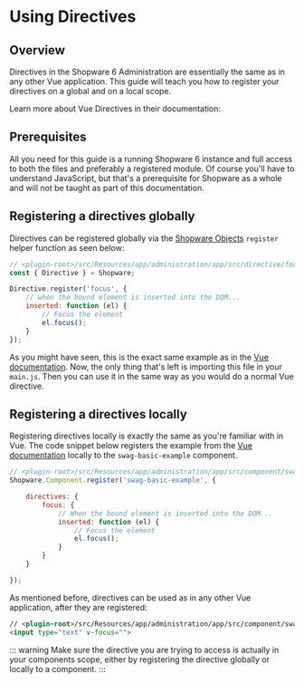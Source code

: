# Using Directives

## Overview

Directives in the Shopware 6 Administration are essentially the same as in any other Vue application. This guide will teach you how to register your directives on a global and on a local scope.

Learn more about Vue Directives in their documentation:

<PageRef page="https://vuejs.org/v2/guide/custom-directive.html" title="" target="_blank" />

## Prerequisites

All you need for this guide is a running Shopware 6 instance and full access to both the files and preferably a registered module. Of course you'll have to understand JavaScript, but that's a prerequisite for Shopware as a whole and will not be taught as part of this documentation.

## Registering a directives globally

Directives can be registered globally via the [Shopware Objects](the-shopware-object) `register` helper function as seen below:

```javascript
// <plugin-root>/src/Resources/app/administration/app/src/directive/focus.js
const { Directive } = Shopware;

Directive.register('focus', {
    // when the bound element is inserted into the DOM...
    inserted: function (el) {
        // Focus the element
        el.focus();
    }
});
```

As you might have seen, this is the exact same example as in the [Vue documentation](https://vuejs.org/v2/guide/custom-directive.html). Now, the only thing that's left is importing this file in your `main.js`. Then you can use it in the same way as you would do a normal Vue directive.

## Registering a directives locally

Registering directives locally is exactly the same as you're familiar with in Vue. The code snippet below registers the example from the [Vue documentation](https://vuejs.org/v2/guide/custom-directive.html) locally to the `swag-basic-example` component.

```javascript
// <plugin-root>/src/Resources/app/administration/app/src/component/swag-basic-example/index.js
Shopware.Component.register('swag-basic-example', {

    directives: {
        focus: {
            // When the bound element is inserted into the DOM...
            inserted: function (el) {
                // Focus the element
                el.focus();
            }
        }
    }

});
```

As mentioned before, directives can be used as in any other Vue application, after they are registered:

```html
// <plugin-root>/src/Resources/app/administration/app/src/component/swag-basic-example/swag-basic-example.html.twig
<input type="text" v-focus="">
```

::: warning
Make sure the directive you are trying to access is actually in your components scope, either by registering the directive globally or locally to a component.
:::
